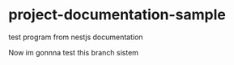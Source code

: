 # project-documentation-sample
test program from nestjs documentation

Now im gonnna test this branch sistem
